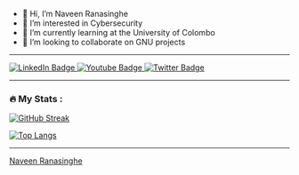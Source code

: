 - 👋 Hi, I’m Naveen Ranasinghe
- 👀 I’m interested in Cybersecurity
- 🌱 I’m currently learning at the University of Colombo
- 💞️ I’m looking to collaborate on GNU projects

---
<div id="badges">
  <a href="https://www.linkedin.com/in/ranasingheny">
    <img src="https://img.shields.io/badge/LinkedIn-blue?style=for-the-badge&logo=linkedin&logoColor=white" alt="LinkedIn Badge"/>
  </a>
  <a href="https://www.youtube.com/@NaveenRanasinghe">
    <img src="https://img.shields.io/badge/YouTube-red?style=for-the-badge&logo=youtube&logoColor=white" alt="Youtube Badge"/>
  </a>
  <a href="https://twitter.com/RanasingheNY">
    <img src="https://img.shields.io/badge/Twitter-blue?style=for-the-badge&logo=twitter&logoColor=white" alt="Twitter Badge"/>
  </a>
</div>

---

### :fire: My Stats :
[![GitHub Streak](http://github-readme-streak-stats.herokuapp.com?user=naveen0x&theme=dark&background=000000)](https://git.io/streak-stats)

[![Top Langs](https://github-readme-stats.vercel.app/api/top-langs/?username=naveen0x&layout=compact&theme=vision-friendly-dark)](https://github.com/anuraghazra/github-readme-stats)


---

<div class="badge-base LI-profile-badge" data-locale="en_US" data-size="medium" data-theme="dark" data-type="VERTICAL" data-vanity="ranasingheny" data-version="v1"><a class="badge-base__link LI-simple-link" href="https://lk.linkedin.com/in/ranasingheny?trk=profile-badge">Naveen Ranasinghe</a></div>
              
